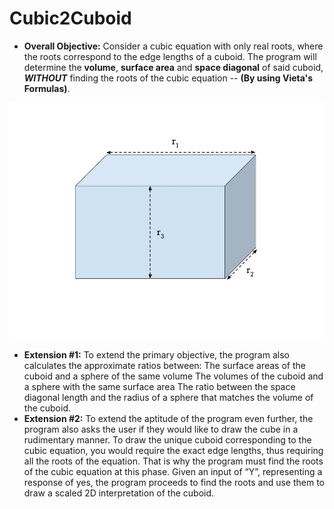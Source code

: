 # Cubic2Cuboid
- **Overall Objective:** Consider a cubic equation with only real roots, where the roots correspond to the edge lengths of a cuboid. The program will determine the **volume**, **surface area** and **space diagonal** of said cuboid, **_WITHOUT_** finding the roots of the cubic equation -- **(By using Vieta's Formulas)**.

![](/media/cuboid_diagram.jpg)

- **Extension #1:** To extend the primary objective, the program also calculates the approximate ratios between:
The surface areas of the cuboid and a sphere of the same volume
The volumes of the cuboid and a sphere with the same surface area
The ratio between the space diagonal length and the radius of a sphere that matches the volume of the cuboid.
- **Extension #2:** To extend the aptitude of the program even further, the program also asks the user if they would like to draw the cube in a rudimentary manner. To draw the unique cuboid corresponding to the cubic equation, you would require the exact edge lengths, thus requiring all the roots of the equation. That is why the program must find the roots of the cubic equation at this phase. Given an input of “Y”, representing a response of yes, the program proceeds to find the roots and use them to draw a scaled 2D interpretation of the cuboid.
